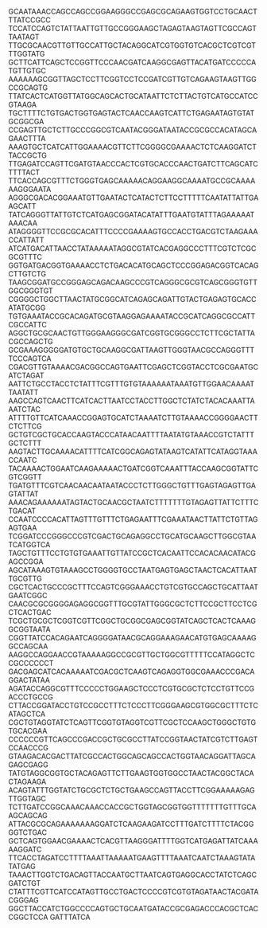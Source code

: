 GCAATAAACCAGCCAGCCGGAAGGGCCGAGCGCAGAAGTGGTCCTGCAACTTTATCCGCC
TCCATCCAGTCTATTAATTGTTGCCGGGAAGCTAGAGTAAGTAGTTCGCCAGTTAATAGT
TTGCGCAACGTTGTTGCCATTGCTACAGGCATCGTGGTGTCACGCTCGTCGTTTGGTATG
GCTTCATTCAGCTCCGGTTCCCAACGATCAAGGCGAGTTACATGATCCCCCATGTTGTGC
AAAAAAGCGGTTAGCTCCTTCGGTCCTCCGATCGTTGTCAGAAGTAAGTTGGCCGCAGTG
TTATCACTCATGGTTATGGCAGCACTGCATAATTCTCTTACTGTCATGCCATCCGTAAGA
TGCTTTTCTGTGACTGGTGAGTACTCAACCAAGTCATTCTGAGAATAGTGTATGCGGCGA
CCGAGTTGCTCTTGCCCGGCGTCAATACGGGATAATACCGCGCCACATAGCAGAACTTTA
AAAGTGCTCATCATTGGAAAACGTTCTTCGGGGCGAAAACTCTCAAGGATCTTACCGCTG
TTGAGATCCAGTTCGATGTAACCCACTCGTGCACCCAACTGATCTTCAGCATCTTTTACT
TTCACCAGCGTTTCTGGGTGAGCAAAAACAGGAAGGCAAAATGCCGCAAAAAAGGGAATA
AGGGCGACACGGAAATGTTGAATACTCATACTCTTCCTTTTTCAATATTATTGAAGCATT
TATCAGGGTTATTGTCTCATGAGCGGATACATATTTGAATGTATTTAGAAAAATAAACAA
ATAGGGGTTCCGCGCACATTTCCCCGAAAAGTGCCACCTGACGTCTAAGAAACCATTATT
ATCATGACATTAACCTATAAAAATAGGCGTATCACGAGGCCCTTTCGTCTCGCGCGTTTC
GGTGATGACGGTGAAAACCTCTGACACATGCAGCTCCCGGAGACGGTCACAGCTTGTCTG
TAAGCGGATGCCGGGAGCAGACAAGCCCGTCAGGGCGCGTCAGCGGGTGTTGGCGGGTGT
CGGGGCTGGCTTAACTATGCGGCATCAGAGCAGATTGTACTGAGAGTGCACCATATGCGG
TGTGAAATACCGCACAGATGCGTAAGGAGAAAATACCGCATCAGGCGCCATTCGCCATTC
AGGCTGCGCAACTGTTGGGAAGGGCGATCGGTGCGGGCCTCTTCGCTATTACGCCAGCTG
GCGAAAGGGGGATGTGCTGCAAGGCGATTAAGTTGGGTAACGCCAGGGTTTTCCCAGTCA
CGACGTTGTAAAACGACGGCCAGTGAATTCGAGCTCGGTACCTCGCGAATGCATCTAGAT
AATTCTGCCTACCTCTATTTCGTTTGTGTAAAAAATAAATGTTGGAACAAAATTAATATT
AAGCCAGTCAACTTCATCACTTAATCCTACCTTGGCTCTATCTACACAAATTAAATCTAC
ATTTTGTTCATCAAACCGGAGTGCATCTAAAATCTTGTAAAACCGGGGAACTTCTCTTCG
GCTGTCGCTGCACCAAGTACCCATAACAATTTTAATATGTAAACCGTCTATTTGCTCTTT
AAGTACTTGCAAAACATTTTCATCGGCAGAGTATAAGTCATATTCATAGGTAAACCAATC
TACAAAACTGGAATCAAGAAAAACTGATCGGTCAAATTTACCAAGCGGTATTCGTCGGTT
TGATGTTTCGTCAACAACAATAATACCCTCTTGGGCTGTTTGAGTAGAGTTGAGTATTAT
AAACAGAAAAAATAGTACTGCAACGCTAATCTTTTTTTGTAGAGTTATTCTTTCTGACAT
CCAATCCCCACATTAGTTTGTTTCTGAGAATTTCGAAATAACTTATTCTGTTAGAGTGAA
TCGGATCCCGGGCCCGTCGACTGCAGAGGCCTGCATGCAAGCTTGGCGTAATCATGGTCA
TAGCTGTTTCCTGTGTGAAATTGTTATCCGCTCACAATTCCACACAACATACGAGCCGGA
AGCATAAAGTGTAAAGCCTGGGGTGCCTAATGAGTGAGCTAACTCACATTAATTGCGTTG
CGCTCACTGCCCGCTTTCCAGTCGGGAAACCTGTCGTGCCAGCTGCATTAATGAATCGGC
CAACGCGCGGGGAGAGGCGGTTTGCGTATTGGGCGCTCTTCCGCTTCCTCGCTCACTGAC
TCGCTGCGCTCGGTCGTTCGGCTGCGGCGAGCGGTATCAGCTCACTCAAAGGCGGTAATA
CGGTTATCCACAGAATCAGGGGATAACGCAGGAAAGAACATGTGAGCAAAAGGCCAGCAA
AAGGCCAGGAACCGTAAAAAGGCCGCGTTGCTGGCGTTTTTCCATAGGCTCCGCCCCCCT
GACGAGCATCACAAAAATCGACGCTCAAGTCAGAGGTGGCGAAACCCGACAGGACTATAA
AGATACCAGGCGTTTCCCCCTGGAAGCTCCCTCGTGCGCTCTCCTGTTCCGACCCTGCCG
CTTACCGGATACCTGTCCGCCTTTCTCCCTTCGGGAAGCGTGGCGCTTTCTCATAGCTCA
CGCTGTAGGTATCTCAGTTCGGTGTAGGTCGTTCGCTCCAAGCTGGGCTGTGTGCACGAA
CCCCCCGTTCAGCCCGACCGCTGCGCCTTATCCGGTAACTATCGTCTTGAGTCCAACCCG
GTAAGACACGACTTATCGCCACTGGCAGCAGCCACTGGTAACAGGATTAGCAGAGCGAGG
TATGTAGGCGGTGCTACAGAGTTCTTGAAGTGGTGGCCTAACTACGGCTACACTAGAAGA
ACAGTATTTGGTATCTGCGCTCTGCTGAAGCCAGTTACCTTCGGAAAAAGAGTTGGTAGC
TCTTGATCCGGCAAACAAACCACCGCTGGTAGCGGTGGTTTTTTTGTTTGCAAGCAGCAG
ATTACGCGCAGAAAAAAAGGATCTCAAGAAGATCCTTTGATCTTTTCTACGGGGTCTGAC
GCTCAGTGGAACGAAAACTCACGTTAAGGGATTTTGGTCATGAGATTATCAAAAAGGATC
TTCACCTAGATCCTTTTAAATTAAAAATGAAGTTTTAAATCAATCTAAAGTATATATGAG
TAAACTTGGTCTGACAGTTACCAATGCTTAATCAGTGAGGCACCTATCTCAGCGATCTGT
CTATTTCGTTCATCCATAGTTGCCTGACTCCCCGTCGTGTAGATAACTACGATACGGGAG
GGCTTACCATCTGGCCCCAGTGCTGCAATGATACCGCGAGACCCACGCTCACCGGCTCCA
GATTTATCA